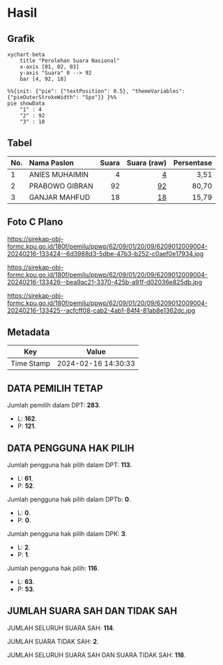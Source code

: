 # Hasil

## Grafik

```mermaid
xychart-beta
    title "Perolehan Suara Nasional"
    x-axis [01, 02, 03]
    y-axis "Suara" 0 --> 92
    bar [4, 92, 18]
```

```mermaid
%%{init: {"pie": {"textPosition": 0.5}, "themeVariables": {"pieOuterStrokeWidth": "5px"}} }%%
pie showData
    "1" : 4
    "2" : 92
    "3" : 18
```

## Tabel

| No. | Nama Paslon    | Suara | Suara (raw) | Persentase |
|:--- |:-------------- | -----:| -----------:| ----------:|
| 1   | ANIES MUHAIMIN | 4     | [4][p-1]    | 3,51       |
| 2   | PRABOWO GIBRAN | 92    | [92][p-2]   | 80,70      |
| 3   | GANJAR MAHFUD  | 18    | [18][p-3]   | 15,79      |


[p-1]: https://github.com/gigit-pemilu/pemilu-2024/blob/main/pilpres/hitung-suara/sub/62-kalimantan-tengah/sub/09-lamandau/sub/01-lamandau/sub/2009-bakonsu/sub/004-tps/sub/paslon-1.txt
[p-2]: https://github.com/gigit-pemilu/pemilu-2024/blob/main/pilpres/hitung-suara/sub/62-kalimantan-tengah/sub/09-lamandau/sub/01-lamandau/sub/2009-bakonsu/sub/004-tps/sub/paslon-2.txt
[p-3]: https://github.com/gigit-pemilu/pemilu-2024/blob/main/pilpres/hitung-suara/sub/62-kalimantan-tengah/sub/09-lamandau/sub/01-lamandau/sub/2009-bakonsu/sub/004-tps/sub/paslon-3.txt

## Foto C Plano

https://sirekap-obj-formc.kpu.go.id/180f/pemilu/ppwp/62/09/01/20/09/6209012009004-20240216-133424--6d3988d3-5dbe-47b3-b252-c0aef0e17934.jpg

https://sirekap-obj-formc.kpu.go.id/180f/pemilu/ppwp/62/09/01/20/09/6209012009004-20240216-133426--bea9ac21-3370-425b-a91f-d02036e825db.jpg

https://sirekap-obj-formc.kpu.go.id/180f/pemilu/ppwp/62/09/01/20/09/6209012009004-20240216-133425--acfcff08-cab2-4ab1-84f4-81ab8e1362dc.jpg


## Metadata

| Key        | Value               |
| ---------- | ------------------- |
| Time Stamp | 2024-02-16 14:30:33 |


## DATA PEMILIH TETAP

Jumlah pemilih dalam DPT: **283**.
 * L: **162**.
 * P: **121**.

## DATA PENGGUNA HAK PILIH

Jumlah pengguna hak pilih dalam DPT: **113**.
 * L: **61**.
 * P: **52**.

Jumlah pengguna hak pilih dalam DPTb: **0**.
 * L: **0**.
 * P: **0**.

Jumlah pengguna hak pilih dalam DPK: **3**.
 * L: **2**.
 * P: **1**.

Jumlah pengguna hak pilih: **116**.
 * L: **63**.
 * P: **53**.

## JUMLAH SUARA SAH DAN TIDAK SAH

JUMLAH SELURUH SUARA SAH: **114**.

JUMLAH SUARA TIDAK SAH: **2**.

JUMLAH SELURUH SUARA SAH DAN SUARA TIDAK SAH: **116**.


